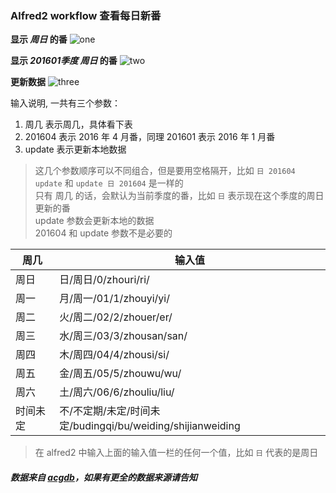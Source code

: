### Alfred2 workflow 查看每日新番

**显示 _周日_ 的番**
![one](https://cloud.githubusercontent.com/assets/5492542/14480876/ca41c478-015f-11e6-9820-4d2fd89d31b9.png)

**显示 _201601季度 周日_ 的番**
![two](https://cloud.githubusercontent.com/assets/5492542/14480881/d34ad726-015f-11e6-9d50-a7d628c3ac22.png)

**更新数据**
![three](https://cloud.githubusercontent.com/assets/5492542/14480884/ddfecd94-015f-11e6-90f9-15fe8cf5ef91.png)

输入说明, 一共有三个参数：

1. 周几 表示周几，具体看下表
2. 201604 表示 2016 年 4 月番，同理 201601 表示 2016 年 1 月番
3. update 表示更新本地数据

> 这几个参数顺序可以不同组合，但是要用空格隔开，比如 `日 201604 update` 和 `update 日 201604` 是一样的    
> 只有 周几 的话，会默认为当前季度的番，比如 `日` 表示现在这个季度的周日更新的番    
> update 参数会更新本地的数据    
> 201604 和 update 参数不是必要的    

周几     | 输入值
---------|-------
周日     | 日/周日/0/zhouri/ri/
周一     | 月/周一/01/1/zhouyi/yi/
周二     | 火/周二/02/2/zhouer/er/
周三     | 水/周三/03/3/zhousan/san/
周四     | 木/周四/04/4/zhousi/si/
周五     | 金/周五/05/5/zhouwu/wu/
周六     | 土/周六/06/6/zhouliu/liu/
时间未定 | 不/不定期/未定/时间未定/budingqi/bu/weiding/shijianweiding

> 在 alfred2 中输入上面的输入值一栏的任何一个值，比如 `日` 代表的是周日

##### 数据来自 [acgdb](http://acgdb.com/)，如果有更全的数据来源请告知
